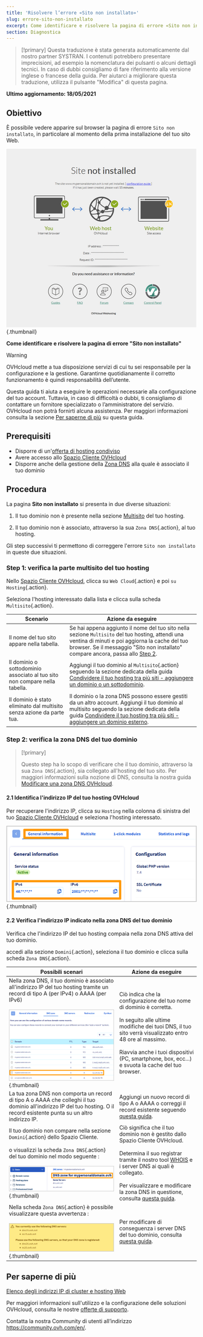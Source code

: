 ```yaml
---
title: 'Risolvere l’errore «Sito non installato»'
slug: errore-sito-non-installato
excerpt: Come identificare e risolvere la pagina di errore «Sito non installato»
section: Diagnostica
---
```


> [!primary]
> Questa traduzione è stata generata automaticamente dal nostro partner SYSTRAN. I contenuti potrebbero presentare imprecisioni, ad esempio la nomenclatura dei pulsanti o alcuni dettagli tecnici. In caso di dubbi consigliamo di fare riferimento alla versione inglese o francese della guida. Per aiutarci a migliorare questa traduzione, utilizza il pulsante "Modifica" di questa pagina.
>

**Ultimo aggiornamento: 18/05/2021**

## Obiettivo


È possibile vedere apparire sul browser la pagina di errore `Sito non installato`, in particolare al momento della prima installazione del tuo sito Web.

![site-not-installed](images/site-not-installed2021.png){.thumbnail}

**Come identificare e risolvere la pagina di errore "Sito non installato"**

> [!warning]
> OVHcloud mette a tua disposizione servizi di cui tu sei responsabile per la configurazione e la gestione. Garantirne quotidianamente il corretto funzionamento è quindi responsabilità dell’utente.
>
> Questa guida ti aiuta a eseguire le operazioni necessarie alla configurazione del tuo account. Tuttavia, in caso di difficoltà o dubbi, ti consigliamo di contattare un fornitore specializzato o l’amministratore del servizio. OVHcloud non potrà fornirti alcuna assistenza. Per maggiori informazioni consulta la sezione [Per saperne di più](#gofurther) su questa guida.

## Prerequisiti

- Disporre di un'[offerta di hosting condiviso](https://www.ovh.it/hosting-web/)
- Avere accesso allo [Spazio Cliente OVHcloud](https://www.ovh.com/auth/?action=gotomanager&from=https://www.ovh.it/&ovhSubsidiary=it)
- Disporre anche della gestione della [Zona DNS](../../domains/web_hosting_modifica_la_tua_zona_dns/) alla quale è associato il tuo dominio

## Procedura

La pagina **Sito non installato** si presenta in due diverse situazioni:

1. Il tuo dominio non è presente nella sezione [Multisito](../configurare-un-multisito-su-un-hosting-web/#step-1-accedi-alla-gestione-del-multisito) del tuo hosting.

2. Il tuo dominio non è associato, attraverso la sua `Zona DNS`{.action}, al tuo hosting.

Gli step successivi ti permettono di correggere l'errore `Sito non installato` in queste due situazioni.

### Step 1: verifica la parte multisito del tuo hosting

Nello [Spazio Cliente OVHcloud](https://www.ovh.com/auth/?action=gotomanager&from=https://www.ovh.it/&ovhSubsidiary=it), clicca su `Web Cloud`{.action} e poi `su Hosting`{.action}.

Seleziona l'hosting interessato dalla lista e clicca sulla scheda `Multisito`{.action}.

|Scenario|Azione da eseguire|
|---|---|
|Il nome del tuo sito appare nella tabella.|Se hai appena aggiunto il nome del tuo sito nella sezione `Multisito` del tuo hosting, attendi una ventina di minuti e poi aggiorna la cache del tuo browser. Se il messaggio "Sito non installato" compare ancora, passa allo [Step 2](#checkdomainlink).|
|Il dominio o sottodominio associato al tuo sito non compare nella tabella.|Aggiungi il tuo dominio al `Multisito`{.action} seguendo la sezione dedicata della guida [Condividere il tuo hosting tra più siti - aggiungere un dominio o un sottodominio](../mconfigurare-un-multisito-su-un-hosting-web/#step-2-aggiungi-un-dominio-o-un-sottodominio).|
|Il dominio è stato eliminato dal multisito senza azione da parte tua.|Il dominio o la zona DNS possono essere gestiti da un altro account. Aggiungi il tuo dominio al multisito seguendo la sezione dedicata della guida [Condividere il tuo hosting tra più siti - aggiungere un dominio esterno](../configurare-un-multisito-su-un-hosting-web/#step-22-aggiungere-un-dominio-esterno).|

### Step 2: verifica la zona DNS del tuo dominio <a name="checkdomainlink"></a>

> [!primary]
>
> Questo step ha lo scopo di verificare che il tuo dominio, attraverso la sua `Zona DNS`{.action}, sia collegato all'hosting del tuo sito.
> Per maggiori informazioni sulla nozione di DNS, consulta la nostra guida [Modificare una zona DNS OVHcloud](../../domains/web_hosting_modifica_la_tua_zona_dns/#obiettivo).

#### 2\.1 Identifica l'indirizzo IP del tuo hosting OVHcloud

Per recuperare l'indirizzo IP, clicca su `Hosting` nella colonna di sinistra del tuo [Spazio Cliente OVHcloud](https://www.ovh.com/auth/?action=gotomanager&from=https://www.ovh.it/&ovhSubsidiary=it) e seleziona l'hosting interessato.

![hosting-general-informations](images/hosting-general-informations.png){.thumbnail}

#### 2\.2 Verifica l'indirizzo IP indicato nella zona DNS del tuo dominio

Verifica che l'indirizzo IP del tuo hosting compaia nella zona DNS attiva del tuo dominio.

accedi alla sezione `Domini`{.action}, seleziona il tuo dominio e clicca sulla scheda `Zona DNS`{.action}.

|Possibili scenari|Azione da eseguire|
|---|---|
|Nella zona DNS, il tuo dominio è associato all'indirizzo IP del tuo hosting tramite un record di tipo A (per IPv4) o AAAA (per IPv6)<br><br>![zona DNS_IP2](images/zonedns_ip2.png){.thumbnail}|Ciò indica che la configurazione del tuo nome di dominio è corretta.<br><br>In seguito alle ultime modifiche dei tuoi DNS, il tuo sito verrà visualizzato entro 48 ore al massimo.<br><br>Riavvia anche i tuoi dispositivi (PC, smartphone, box, ecc...) e svuota la cache del tuo browser.|
|La tua zona DNS non comporta un record di tipo A o AAAA che colleghi il tuo dominio all'indirizzo IP del tuo hosting. O il record esistente punta su un altro indirizzo IP.|Aggiungi un nuovo record di tipo A o AAAA o correggi il record esistente seguendo [questa guida](../../domains/web_hosting_modifica_la_tua_zona_dns/).|
|Il tuo dominio non compare nella sezione `Domini`{.action} dello Spazio Cliente.<br><br>o visualizzi la scheda `Zona DNS`{.action} del tuo dominio nel modo seguente :<br><br>![zonedns_ndd_pas_su_lec2](images/zonedns_ndd_pas_sur_lec2.png){.thumbnail}|Ciò significa che il tuo dominio non è gestito dallo Spazio Cliente OVHcloud.<br><br>Determina il suo registrar tramite il nostro tool [WHOIS](https://www.ovh.it/supporto/strumenti/check_whois.pl) e i server DNS ai quali è collegato.<br><br>Per visualizzare e modificare la zona DNS in questione, consulta [questa guida](../configurare-un-multisito-su-un-hosting-web/#step-22-aggiungere-un-dominio-esterno).|
|Nella scheda `Zona DNS`{.action} è possibile visualizzare questa avvertenza :<br><br>![avviso_zonedns_pas_su_srv_Dns](images/avertissement_zonedns_pas_sur_srv_dns.png){.thumbnail}|Per modificare di conseguenza i server DNS del tuo dominio, consulta [questa guida](../../domains/web_hosting_gestisci_il_tuo_server_dns/).|

## Per saperne di più <a name="gofurther"></a>

[Elenco degli indirizzi IP di cluster e hosting Web](../lista-indirizzi-ip-di-cluster-e-hosting-web/)

Per maggiori informazioni sull'utilizzo e la configurazione delle soluzioni OVHcloud, consulta le nostre [offerte di supporto](https://www.ovhcloud.com/it/support-levels/).

Contatta la nostra Community di utenti all’indirizzo <https://community.ovh.com/en/>.
